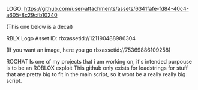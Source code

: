 LOGO: https://github.com/user-attachments/assets/6341fafe-fd84-40c4-a605-8c29cfb10240

(This one below is a decal)

RBLX Logo Asset ID: rbxassetid://121190488986304

(If you want an image, here you go rbxassetid://75369886109258)

ROCHAT Is one of my projects that i am working on, it's intended purpouse is to be an ROBLOX exploit
This github only exists for loadstrings for stuff that are pretty big
to fit in the main script, so it wont be a really really big script.

